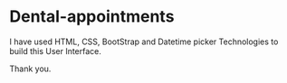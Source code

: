 # Dental-appointments

I have used HTML, CSS, BootStrap and Datetime picker Technologies to build this User Interface.

Thank you.
